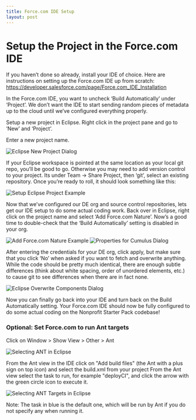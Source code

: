 ```yaml
---
title: Force.com IDE Setup
layout: post
---
```

# Setup the Project in the Force.com IDE

If you haven’t done so already, install your IDE of choice. Here are instructions on setting up the Force.com IDE up from scratch: https://developer.salesforce.com/page/Force.com_IDE_Installation

In the Force.com IDE, you want to uncheck ‘Build Automatically’ under ‘Project’.   We don’t want the IDE to start sending random pieces of metadata up to the cloud until we’ve configured everything properly. 

Setup a new project in Eclipse.  Right click in the project pane and go to ‘New’ and ‘Project’.  

Enter a new project name.  

![Eclipse New Project Dialog](/img/eclipse-new-project.png)

If your Eclipse workspace is pointed at the same location as your local git repo, you’ll be good to go.  Otherwise you may need to add version control to your project.  Its under Team -> Share Project, then ‘git’, select an existing repository.  Once you’re ready to roll, it should look something like this:

![Setup Eclipse Project Example](/img/eclipse-project.png)

Now that we’ve configured our DE org and source control repositories, lets get our IDE setup to do some actual coding work.  Back over in Eclipse, right click on the project name and select ‘Add Force.com Nature’. Now’s a good time to double-check that the ‘Build Automatically’ setting is disabled in your org. 

![Add Force.com Nature Example](/img/eclipse-add-forcecom-nature.png)
![Properties for Cumulus Dialog](/img/eclipse-properties-for-cumulus.png)

After entering the credentials for your DE org, click apply, but make sure that you click ‘No’ when asked if you want to fetch and overwrite anything.  While the code should be pretty much identical, there are enough subtle differences (think about white spacing, order of unordered elements, etc.) to cause git to see differences when there are in fact none.

![Eclipse Overwrite Components Dialog](/img/eclipse-overwrite-components.png)

Now you can finally go back into your IDE and turn back on the Build Automatically setting.  Your Force.com IDE should now be fully configured to do some actual coding on the Nonprofit Starter Pack codebase!

### Optional: Set Force.com to run Ant targets
Click on Window > Show View > Other > Ant

![Selecting ANT in Eclipse](/img/eclipse-select-ant.png)

From the Ant view in the IDE click on "Add build files" (the Ant with a plus sign on top icon) and select the build.xml from your project
From the Ant view select the task to run, for example "deployCI", and click the arrow with the green circle icon to execute it.

![Selecting ANT Targets in Eclipse](/img/eclipse-ant-targets.png)

Note: The task in blue is the default one, which will be run by Ant if you do not specify any when running it.